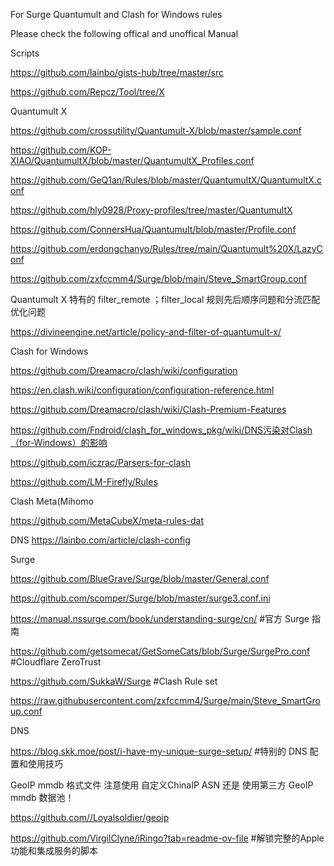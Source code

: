 For Surge Quantumult and Clash for Windows rules

Please check the following offical and unoffical Manual

Scripts  

https://github.com/lainbo/gists-hub/tree/master/src

https://github.com/Repcz/Tool/tree/X

Quantumult X  

https://github.com/crossutility/Quantumult-X/blob/master/sample.conf

https://github.com/KOP-XIAO/QuantumultX/blob/master/QuantumultX_Profiles.conf

https://github.com/GeQ1an/Rules/blob/master/QuantumultX/QuantumultX.conf

https://github.com/hly0928/Proxy-profiles/tree/master/QuantumultX

https://github.com/ConnersHua/Quantumult/blob/master/Profile.conf

https://github.com/erdongchanyo/Rules/tree/main/Quantumult%20X/LazyConf

https://github.com/zxfccmm4/Surge/blob/main/Steve_SmartGroup.conf

Quantumult X 特有的 filter_remote ；filter_local 规则先后顺序问题和分流匹配优化问题

https://divineengine.net/article/policy-and-filter-of-quantumult-x/

Clash for Windows 

https://github.com/Dreamacro/clash/wiki/configuration

https://en.clash.wiki/configuration/configuration-reference.html

https://github.com/Dreamacro/clash/wiki/Clash-Premium-Features

https://github.com/Fndroid/clash_for_windows_pkg/wiki/DNS污染对Clash（for-Windows）的影响

https://github.com/iczrac/Parsers-for-clash

https://github.com/LM-Firefly/Rules

Clash Meta(Mihomo 

https://github.com/MetaCubeX/meta-rules-dat

DNS https://lainbo.com/article/clash-config


Surge 

https://github.com/BlueGrave/Surge/blob/master/General.conf

https://github.com/scomper/Surge/blob/master/surge3.conf.ini

https://manual.nssurge.com/book/understanding-surge/cn/  #官方 Surge 指南

https://github.com/getsomecat/GetSomeCats/blob/Surge/SurgePro.conf    #Cloudflare ZeroTrust

https://github.com/SukkaW/Surge  #Clash Rule set 

https://raw.githubusercontent.com/zxfccmm4/Surge/main/Steve_SmartGroup.conf


DNS 

https://blog.skk.moe/post/i-have-my-unique-surge-setup/  #特别的 DNS 配置和使用技巧 

GeoIP mmdb 格式文件
注意使用 自定义ChinaIP ASN 还是 使用第三方 GeoIP mmdb 数据池！

https://github.com//Loyalsoldier/geoip

https://github.com/VirgilClyne/iRingo?tab=readme-ov-file  #解锁完整的Apple 功能和集成服务的脚本

